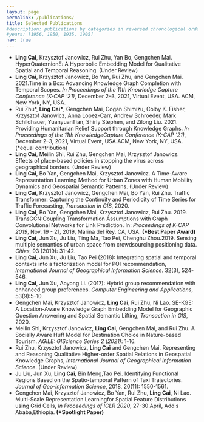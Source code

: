 ```yaml
---
layout: page
permalink: /publications/
title: Selected Publications
#description: publications by categories in reversed chronological order. generated by jekyll-scholar.
#years: [1956, 1950, 1935, 1905]
nav: true
---
```


<div class="publications">

 <!--  {% for y in page.years %}
    <h2 class="year">{{y}}</h2>
    {% bibliography -f papers -q @*[year={{y}}]* %}
  {% endfor %} -->

  <ul>
  <li><b>Ling Cai</b>, Krzysztof Janowicz, Rui Zhu, Yan Bo, Gengchen Mai. HyperQuaternionE: A Hyperbolic Embedding Model for Qualitative  Spatial and Temporal Reasoning. (Under Review) </li>
  <li><b>Ling Cai</b>, Krzysztof Janowicz, Bo Yan, Rui Zhu, and Gengchen Mai. 2021.Time in a Box: Advancing Knowledge Graph Completion with Temporal Scopes. <em>In Proceedings of the 11th Knowledge Capture Conference (K-CAP ’21)</em>, December 2–3, 2021, Virtual Event, USA. ACM, New York, NY, USA.   </li>
  <li>Rui Zhu*, <b>Ling Cai*</b>, Gengchen Mai, Cogan Shimizu, Colby K. Fisher, Krzysztof Janowicz, Anna Lopez-Carr, Andrew Schroeder, Mark Schildhauer, YuanyuanTian, Shirly Stephen, and Zilong Liu. 2021. Providing Humanitarian Relief Support through Knowledge Graphs.  <em>In Proceedings of the 11th KnowledgeCapture Conference (K-CAP ’21)</em>, December 2–3, 2021, Virtual Event, USA.ACM, New York, NY, USA.(*equal contribution)   </li>
  <li><b>Ling Cai</b>, Meilin Shi, Rui Zhu, Gengchen Mai, Krzysztof Janowicz. Effects of place-based policies in stopping the virus across geographical borders. (Under Review)  </li>
  <li><b>Ling Cai</b>, Bo Yan, Gengchen Mai, Krzysztof Janowicz. A Time-Aware Representation Learning Method for Urban Zones with Human Mobility Dynamics and Geospatial Semantic Patterns. (Under Review)  </li>
  <li><b>Ling Cai</b>, Krzysztof Janowicz, Gengchen Mai, Bo Yan, Rui Zhu. Traffic Transformer: Capturing the Continuity and Periodicity of Time Series for Traffic Forecasting, <em>Transaction in GIS</em>, 2020.  </li>
  <li><b>Ling Cai</b>, Bo Yan, Gengchen Mai, Krzysztof Janowicz, Rui Zhu. 2019. TransGCN:Coupling Transformation Assumptions with Graph Convolutional Networks for Link Prediction. In: <em>Proceedings of K-CAP 2019</em>, Nov. 19 - 21, 2019, Marina del Rey, CA, USA. <b>(*Best Paper Award)</b>  </li>
  <li><b>Ling Cai</b>, Jun Xu, Ju Liu, Ting Ma, Tao Pei, Chenghu Zhou.2019. Sensing multiple semantics of urban space from crowdsourcing positioning data. <em>Cities</em>, 93 (2019): 31-42.  </li>
  <li><b>Ling Cai</b>, Jun Xu, Ju Liu, Tao Pei (2018): Integrating spatial and temporal contexts into a factorization model for POI recommendation, <em>International Journal of Geographical Information Science</em>. 32(3), 524-546.  </li>
  <li><b>Ling Cai</b>, Jun Xu, Aoyong Li. (2017): Hybrid group recommendation with enhanced group preferences. <em>Computer Engineering and Applications</em>, 53(9):5-10.  </li>
  <li>Gengchen Mai, Krzysztof Janowicz, <b>Ling Cai</b>, Rui Zhu, Ni Lao. SE-KGE: A Location-Aware Knowledge Graph Embedding Model for Geographic Question Answering and Spatial Semantic Lifting, <em>Transaction in GIS</em>, 2020.  </li>
  <li>Meilin Shi, Krzysztof Janowicz, <b>Ling Cai</b>, Gengchen Mai, and Rui Zhu. A Socially Aware Huff Model for Destination Choice in Nature-based Tourism.  <em>AGILE: GIScience Series 2 (2021)</em>: 1-16.  </li>
  <li>Rui Zhu, Krzysztof Janowicz, <b>Ling Cai</b> and Gengchen Mai. Representing and Reasoning Qualitative Higher-order Spatial Relations in Geospatial Knowledge Graphs, <em>International Journal of Geographical Information Science</em>. (Under Review)  </li>
  <li>Ju Liu, Jun Xu, <b>Ling Cai</b>, Bin Meng,Tao Pei. Identifying Functional Regions Based on the Spatio-temporal Pattern of Taxi Trajectories. <em>Journal of Geo-information Science</em>, 2018, 20(11): 1550-1561.</li>
  <li> Gengchen Mai, Krzysztof Janowicz, Bo Yan, Rui Zhu, <b>Ling Cai</b>, Ni Lao. Multi-Scale Representation Learningfor Spatial Feature Distributions using Grid Cells,  <i>In Proceedings  of  ICLR  2020</i>, 27-30 April, Addis Ababa,Ethiopia. <b>(*Spotlight Paper)</b> </li>
  </ul>

</div>
